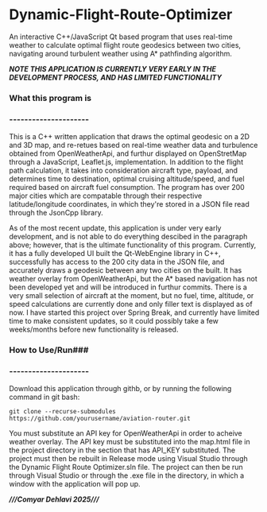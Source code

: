 # Dynamic-Flight-Route-Optimizer
An interactive C++/JavaScript Qt based program that uses real-time weather to calculate optimal flight route geodesics between two cities, navigating around turbulent weather using A* pathfinding algorithm. 

*****NOTE  THIS APPLICATION IS CURRENTLY VERY EARLY IN THE DEVELOPMENT PROCESS, AND HAS LIMITED FUNCTIONALITY*****

### What this program is ###
### --------------------- ###
This is a C++ written application that draws the optimal geodesic on a 2D and 3D map, and re-retues based on real-time weather data and turbulence obtained from OpenWeatherApi, and furthur displayed on OpenStretMap through a JavaScript, Leaflet.js, implementation. In addition to the flight path calculation, it takes into consideration aircraft type, payload, and determines time to destination, optimal cruising altitude/speed, and fuel required based on aircraft fuel consumption. The program has over 200 major cities which are compatable through their respective latitude/longitude coordinates, in which they're stored in a JSON file read through the JsonCpp library.

As of the most recent update, this application is under very early development, and is not able to do everything descibed in the paragraph above; however, that is the ultimate functionality of this program. Currently, it has a fully developed UI built the Qt-WebEngine library in C++, successfully has access to the 200 city data in the JSON file, and accurately draws a geodesic between any two cities on the built. It has weather overlay from OpenWeatherApi, but the A* based navigation has not been developed yet and will be introduced in furthur commits. There is a very small selection of aircraft at the moment, but no fuel, time, altitude, or speed calculations are currently done and only filler text is displayed as of now. I have started this project over Spring Break, and currently have limited time to make consistent updates, so it could possibly take a few weeks/months before new functionality is released.

### How to Use/Run###
### --------------------- ###
Download this application through githb, or by running the following command in git bash:

``` git clone --recurse-submodules https://github.com/yourusername/aviation-router.git ```

You must substitute an API key for OpenWeatherApi in order to acheive weather overlay. The API key must be substituted into the map.html file in the project directory in the section that has API_KEY substituted. The project must then be rebuilt in Release mode using Visual Studio through the Dynamic Flight Route Optimizer.sln file. The project can then be run through Visual Studio or through the .exe file in the directory, in which a window with the application will pop up.

*****///Comyar Dehlavi 2025///*****
